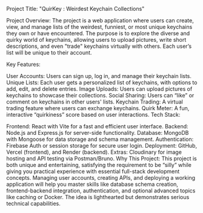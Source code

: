 Project Title:
"QuirKey : Weirdest Keychain Collections"

Project Overview:
The project is a web application where users can create, view, and manage lists of the weirdest, funniest, or most unique keychains they own or have encountered. The purpose is to explore the diverse and quirky world of keychains, allowing users to upload pictures, write short descriptions, and even "trade" keychains virtually with others. Each user’s list will be unique to their account.

Key Features:

User Accounts: Users can sign up, log in, and manage their keychain lists.
Unique Lists: Each user gets a personalized list of keychains, with options to add, edit, and delete entries.
Image Uploads: Users can upload pictures of keychains to showcase their collections.
Social Sharing: Users can “like” or comment on keychains in other users' lists.
Keychain Trading: A virtual trading feature where users can exchange keychains.
Quirk Meter: A fun, interactive “quirkiness” score based on user interactions.
Tech Stack:

Frontend: React with Vite for a fast and efficient user interface.
Backend: Node.js and Express.js for server-side functionality.
Database: MongoDB with Mongoose for data storage and schema management.
Authentication: Firebase Auth or session storage for secure user login.
Deployment: GitHub, Vercel (frontend), and Render (backend).
Extras: Cloudinary for image hosting and API testing via Postman/Bruno.
Why This Project:
This project is both unique and entertaining, satisfying the requirement to be “silly” while giving you practical experience with essential full-stack development concepts. Managing user accounts, creating APIs, and deploying a working application will help you master skills like database schema creation, frontend-backend integration, authentication, and optional advanced topics like caching or Docker. The idea is lighthearted but demonstrates serious technical capabilities.
